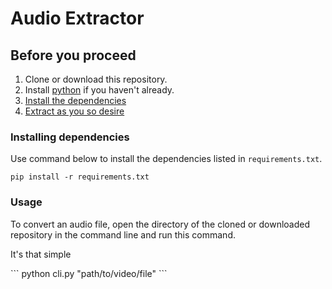 # Audio Extractor

## Before you proceed
1. Clone or download this repository.
2. Install [python](https://www.python.org/downloads/) if you haven't already.
3. [Install the dependencies](#Installing%20dependencies)
4. [Extract as you so desire](#Usage)


### Installing dependencies
Use command below to install the dependencies listed in `requirements.txt`.
```
pip install -r requirements.txt
```

### Usage
<p>To convert an audio file, open the directory of the cloned or downloaded repository in the command line and run this command.</p>
<p>It's that simple</p>
```
python cli.py "path/to/video/file"
```
